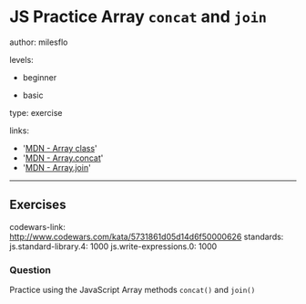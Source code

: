 # JS Practice Array `concat` and `join`
author: milesflo

levels:

  - beginner

  - basic

type: exercise

links:

  - '[MDN - Array class](https://developer.mozilla.org/en-US/docs/Web/JavaScript/Reference/Global_Objects/Array)'
  - '[MDN - Array.concat](https://developer.mozilla.org/en-US/docs/Web/JavaScript/Reference/Global_Objects/Array/concat)'
  - '[MDN - Array.join](https://developer.mozilla.org/en-US/docs/Web/JavaScript/Reference/Global_Objects/Array/join)'

---
## Exercises
codewars-link: http://www.codewars.com/kata/5731861d05d14d6f50000626
standards:
  js.standard-library.4: 1000
  js.write-expressions.0: 1000
### Question
Practice using the JavaScript Array methods `concat()` and `join()`
